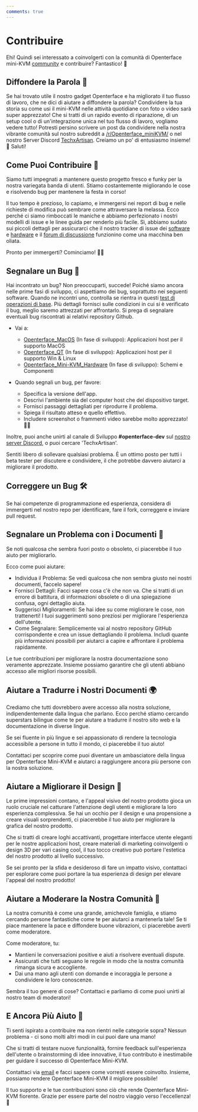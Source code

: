 ```yaml
---
comments: true
---
```


# Contribuire

Ehi! Quindi sei interessato a coinvolgerti con la comunità di Openterface mini-KVM [community](/community) e contribuire? Fantastico! 🧡

## Diffondere la Parola 📢

Se hai trovato utile il nostro gadget Openterface e ha migliorato il tuo flusso di lavoro, che ne dici di aiutare a diffondere la parola? Condividere la tua storia su come usi il mini-KVM nelle attività quotidiane con foto o video sarà super apprezzato! Che si tratti di un rapido evento di riparazione, di un setup cool o di un'integrazione unica nel tuo flusso di lavoro, vogliamo vedere tutto! Potresti persino scrivere un post da condividere nella nostra vibrante comunità sul nostro subreddit a [/r/Openterface_miniKVM/](https://www.reddit.com/r/Openterface_miniKVM/) o nel nostro Server Discord [TechxArtisan](https://discord.gg/sFTJD6a3R8). Creiamo un po' di entusiasmo insieme! 🚀 Saluti!

## Come Puoi Contribuire 🌟

Siamo tutti impegnati a mantenere questo progetto fresco e funky per la nostra variegata banda di utenti. Stiamo costantemente migliorando le cose e risolvendo bug per mantenere la festa in corso!

Il tuo tempo è prezioso, lo capiamo, e immergersi nei report di bug e nelle richieste di modifica può sembrare come attraversare la melassa. Ecco perché ci siamo rimboccati le maniche e abbiamo perfezionato i nostri modelli di issue e le linee guida per renderlo più facile. Sì, abbiamo sudato sui piccoli dettagli per assicurarci che il nostro tracker di issue dei [software](/quick-start/#install-host-application) e [hardware](https://github.com/TechxArtisanStudio/Openterface_Mini-KVM_Hardware) e il [forum di discussione](https://github.com/TechxArtisanStudio/Openterface/discussions) funzionino come una macchina ben oliata.

Pronto per immergerti? Cominciamo! 🏊‍♂️

## Segnalare un Bug 🐛

Hai incontrato un bug? Non preoccuparti, succede! Poiché siamo ancora nelle prime fasi di sviluppo, ci aspettiamo dei bug, soprattutto nei seguenti software. Quando ne incontri uno, controlla se rientra in questi [test di operazioni di base](/basic-testing). Più dettagli fornisci sulle condizioni in cui si è verificato il bug, meglio saremo attrezzati per affrontarlo. Si prega di segnalare eventuali bug riscontrati ai relativi repository Github.

- Vai a:
    - [Openterface_MacOS](https://github.com/TechxArtisanStudio/Openterface_MacOS) (In fase di sviluppo): Applicazioni host per il supporto MacOS
    - [Openterface_QT](https://github.com/TechxArtisanStudio/Openterface_QT) (In fase di sviluppo): Applicazioni host per il supporto Win & Linux
    - [Openterface_Mini-KVM_Hardware](https://github.com/TechxArtisanStudio/Openterface_Mini-KVM_Hardware) (In fase di sviluppo): Schemi e Componenti

- Quando segnali un bug, per favore:
    - Specifica la versione dell'app.
    - Descrivi l'ambiente sia del computer host che del dispositivo target.
    - Fornisci passaggi dettagliati per riprodurre il problema.
    - Spiega il risultato atteso e quello effettivo.
    - Includere screenshot o frammenti video sarebbe molto apprezzato! 📸🎥

Inoltre, puoi anche unirti al canale di Sviluppo **#openterface-dev** sul [nostro server Discord](https://discord.gg/sFCXHrpDcc), o puoi cercare 'TechxArtisan'.

Sentiti libero di sollevare qualsiasi problema. È un ottimo posto per tutti i beta tester per discutere e condividere, il che potrebbe davvero aiutarci a migliorare il prodotto.

## Correggere un Bug 🛠️
Se hai competenze di programmazione ed esperienza, considera di immergerti nel nostro repo per identificare, fare il fork, correggere e inviare pull request.

## Segnalare un Problema con i Documenti 📝

Se noti qualcosa che sembra fuori posto o obsoleto, ci piacerebbe il tuo aiuto per migliorarlo.

Ecco come puoi aiutare:

- Individua il Problema: Se vedi qualcosa che non sembra giusto nei nostri documenti, faccelo sapere!
- Fornisci Dettagli: Facci sapere cosa c'è che non va. Che si tratti di un errore di battitura, di informazioni obsolete o di una spiegazione confusa, ogni dettaglio aiuta.
- Suggerisci Miglioramenti: Se hai idee su come migliorare le cose, non trattenerti! I tuoi suggerimenti sono preziosi per migliorare l'esperienza dell'utente.
- Come Segnalare: Semplicemente vai al nostro repository GitHub corrispondente e crea un issue dettagliando il problema. Includi quante più informazioni possibili per aiutarci a capire e affrontare il problema rapidamente.

Le tue contribuzioni per migliorare la nostra documentazione sono veramente apprezzate. Insieme possiamo garantire che gli utenti abbiano accesso alle migliori risorse possibili.

## Aiutare a Tradurre i Nostri Documenti 🌍

Crediamo che tutti dovrebbero avere accesso alla nostra soluzione, indipendentemente dalla lingua che parlano. Ecco perché stiamo cercando superstars bilingue come te per aiutare a tradurre il nostro sito web e la documentazione in diverse lingue.

Se sei fluente in più lingue e sei appassionato di rendere la tecnologia accessibile a persone in tutto il mondo, ci piacerebbe il tuo aiuto!

Contattaci per scoprire come puoi diventare un ambasciatore della lingua per Openterface Mini-KVM e aiutarci a raggiungere ancora più persone con la nostra soluzione.

## Aiutare a Migliorare il Design 🎨

Le prime impressioni contano, e l'appeal visivo del nostro prodotto gioca un ruolo cruciale nel catturare l'attenzione degli utenti e migliorare la loro esperienza complessiva. Se hai un occhio per il design e una propensione a creare visuali sorprendenti, ci piacerebbe il tuo aiuto per migliorare la grafica del nostro prodotto.

Che si tratti di creare loghi accattivanti, progettare interfacce utente eleganti per le nostre applicazioni host, creare materiali di marketing coinvolgenti o design 3D per vari casing cool, il tuo tocco creativo può portare l'estetica del nostro prodotto al livello successivo.

Se sei pronto per la sfida e desideroso di fare un impatto visivo, contattaci per esplorare come puoi portare la tua esperienza di design per elevare l'appeal del nostro prodotto!

## Aiutare a Moderare la Nostra Comunità 🤝

La nostra comunità è come una grande, amichevole famiglia, e stiamo cercando persone fantastiche come te per aiutarci a mantenerla tale! Se ti piace mantenere la pace e diffondere buone vibrazioni, ci piacerebbe averti come moderatore.

Come moderatore, tu:
- Mantieni le conversazioni positive e aiuti a risolvere eventuali dispute.
- Assicurati che tutti seguano le regole in modo che la nostra comunità rimanga sicura e accogliente.
- Dai una mano agli utenti con domande e incoraggia le persone a condividere le loro conoscenze.

Sembra il tuo genere di cose? Contattaci e parliamo di come puoi unirti al nostro team di moderatori!

## E Ancora Più Aiuto 🚀

Ti senti ispirato a contribuire ma non rientri nelle categorie sopra? Nessun problema - ci sono molti altri modi in cui puoi dare una mano!

Che si tratti di testare nuove funzionalità, fornire feedback sull'esperienza dell'utente o brainstorming di idee innovative, il tuo contributo è inestimabile per guidare il successo di Openterface Mini-KVM.

Contattaci via [email](mailto:info@techxartisan.com) e facci sapere come vorresti essere coinvolto. Insieme, possiamo rendere Openterface Mini-KVM il migliore possibile!

Il tuo supporto e le tue contribuzioni sono ciò che rende Openterface Mini-KVM fiorente. Grazie per essere parte del nostro viaggio verso l'eccellenza! 🚀
